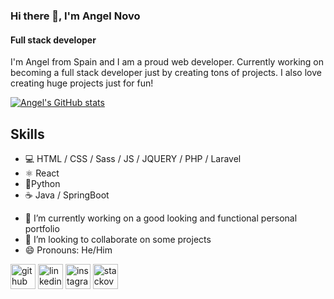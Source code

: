 ### Hi there 👋, I'm Angel Novo
#### Full stack developer
I'm Angel from Spain and I am a proud web developer. Currently working on becoming a full stack developer just by creating tons of projects. I also love creating huge projects just for fun!

[![Angel's GitHub stats](https://github-readme-stats.vercel.app/api?username=Angel-del-dev&count_private=true&show_icons=true)](https://github.com/anuraghazra/github-readme-stats)

## Skills
* 💻 HTML / CSS / Sass / JS / JQUERY / PHP / Laravel
* ⚛ React
* 🐍Python
* ☕ Java / SpringBoot

- 🔭 I’m currently working on a good looking and functional personal portfolio
- 👯 I’m looking to collaborate on some projects 
- 😄 Pronouns: He/Him 


[<img src='https://cdn.jsdelivr.net/npm/simple-icons@3.0.1/icons/github.svg' alt='github' height='40'>](https://github.com/https://github.com/Angel-del-dev)  [<img src='https://cdn.jsdelivr.net/npm/simple-icons@3.0.1/icons/linkedin.svg' alt='linkedin' height='40'>](https://www.linkedin.com/in/https://www.linkedin.com/in/angel-novo//)  [<img src='https://cdn.jsdelivr.net/npm/simple-icons@3.0.1/icons/instagram.svg' alt='instagram' height='40'>](https://www.instagram.com/https://www.instagram.com/angel_novo_fernando//)  [<img src='https://cdn.jsdelivr.net/npm/simple-icons@3.0.1/icons/stackoverflow.svg' alt='stackoverflow' height='40'>](https://stackoverflow.com/users/https://stackoverflow.com/users/13353340/the-cat-broken)  

